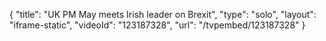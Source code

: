 {
    "title": "UK PM May meets Irish leader on Brexit",
    "type": "solo",
    "layout": "iframe-static",
    "videoId": "123187328",
    "url": "\/tvpembed\/123187328"
}